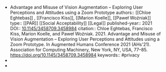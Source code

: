 - Advantage and Misuse of Vision Augmentation – Exploring User Perceptions and Attitudes using a Zoom Prototype
  authors:: [[Chloe Eghtebas]] , [[Francisco Kiss]], [[Marion Koelle]], [[Paweł Woźniak]] 
  type:: [[PAR]] [[Social Acceptability]] [[Legal]]
  published-year:: 2021
  DOI:: [10.1145/3458709.3458984](https://doi.org/10.1145/3458709.3458984) 
  citation:: Chloe Eghtebas, Francisco Kiss, Marion Koelle, and Paweł Woźniak. 2021. Advantage and Misuse of Vision Augmentation – Exploring User Perceptions and Attitudes using a Zoom Prototype. In Augmented Humans Conference 2021 (AHs'21). Association for Computing Machinery, New York, NY, USA, 77–85. https://doi.org/10.1145/3458709.3458984
  keywords:: #privacy
-
-